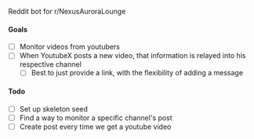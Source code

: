 Reddit bot for r/NexusAuroraLounge

#### Goals

 - [ ] Monitor videos from youtubers
 - [ ] When YoutubeX posts a new video, that information is relayed into his respective channel
   - [ ] Best to just provide a link, with the flexibility of adding a message

#### Todo

 - [ ] Set up skeleton seed
 - [ ] Find a way to monitor a specific channel's post
 - [ ] Create post every time we get a youtube video
